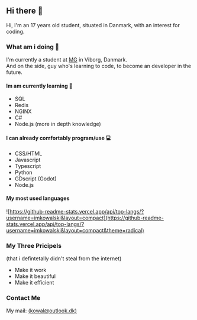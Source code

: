 ## Hi there 👋
Hi, I'm an 17 years old student, situated in Danmark, with an interest for coding.

### What am i doing 🤔
I'm currently a student at [MG](https://www.mercantec.dk/uddannelser/gymnasiale-uddannelser/htx) in Viborg, Danmark. <br>
And on the side, guy who's learning to code, to become an developer in the future. 



#### Im am currently learning 🌱
- SQL
- Redis
- NGINX
- C#
- Node.js (more in depth knowledge)

#### I can already comfortably program/use 💻
- CSS/HTML
- Javascript
- Typescript
- Python
- GDscript (Godot)
- Node.js

#### My most used languages
![https://github-readme-stats.vercel.app/api/top-langs/?username=imkowalski&layout=compact](https://github-readme-stats.vercel.app/api/top-langs/?username=imkowalski&layout=compact&theme=radical)

### My Three Pricipels
(that i defintetally didn't steal from the internet)
- Make it work
- Make it beautiful
- Make it efficient

### Contact Me
My mail: [(kowal@outlook.dk)](mailto:kowal@outlook.dk)
